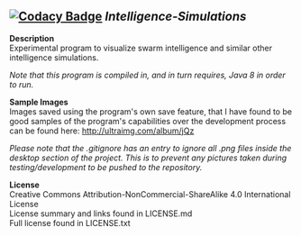 [![Codacy Badge](https://api.codacy.com/project/badge/Grade/078dfe8e34684350bed979bfc837c64b)](https://www.codacy.com/app/bigbass1997-website/Intelligence-Simulations?utm_source=github.com&amp;utm_medium=referral&amp;utm_content=bigbass1997/Intelligence-Simulations&amp;utm_campaign=Badge_Grade)
_Intelligence-Simulations_
------
__Description__  
Experimental program to visualize swarm intelligence and similar other intelligence simulations.
  
*Note that this program is compiled in, and in turn requires, Java 8 in order to run.*

__Sample Images__  
Images saved using the program's own save feature, that I have found to be good samples of the program's capabilities over the development process can be found here: http://ultraimg.com/album/jQz  
  
*Please note that the .gitignore has an entry to ignore all .png files inside the desktop section of the project. This is to prevent any pictures taken during testing/development to be pushed to the repository.*

__License__  
Creative Commons Attribution-NonCommercial-ShareAlike 4.0 International License  
License summary and links found in LICENSE.md  
Full license found in LICENSE.txt
